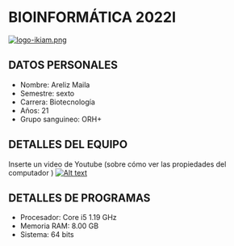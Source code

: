 # BIOINFORMÁTICA 2022I

[![logo-ikiam.png](https://i.postimg.cc/gj3Q6TdW/logo-ikiam.png)](https://postimg.cc/Lg6NcvnC)
## DATOS PERSONALES
-  Nombre: Areliz Maila 
 - Semestre: sexto
 - Carrera: Biotecnología 
 - Años: 21
 - Grupo sanguineo: ORH+

## DETALLES DEL EQUIPO
Inserte un video de Youtube (sobre cómo ver las propiedades del computador )
[![Alt text](https://img.youtube.com/vi/configuroweb/0.jpg)](https://www.youtube.com/watch?v=35kXocs8jwk)

## DETALLES DE PROGRAMAS 
- Procesador: Core i5 1.19 GHz
- Memoria RAM: 8.00 GB
- Sistema: 64 bits


